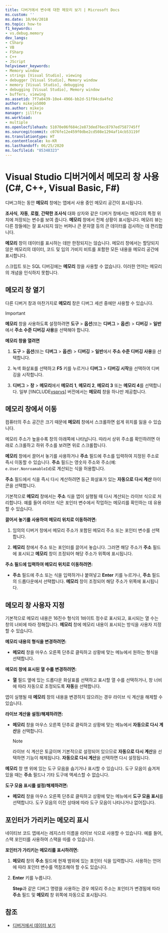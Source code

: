```yaml
---
title: 디버거에서 변수에 대한 메모리 보기 | Microsoft Docs
ms.custom: ''
ms.date: 10/04/2018
ms.topic: how-to
f1_keywords:
- vs.debug.memory
dev_langs:
- CSharp
- VB
- FSharp
- C++
- JScript
helpviewer_keywords:
- Memory window
- strings [Visual Studio], viewing
- debugger [Visual Studio], Memory window
- memory [Visual Studio], debugging
- debugging [Visual Studio], Memory window
- buffers, viewing
ms.assetid: 7f7a0439-10e4-4966-bb2d-51f04cda4fe2
author: mikejo5000
ms.author: mikejo
manager: jillfra
ms.workload:
- multiple
ms.openlocfilehash: 51070e06f684c2e873ded76ec8797ed7587745ff
ms.sourcegitcommit: c076fe12e459f0dbe2cd508e1294af14cb53119f
ms.translationtype: HT
ms.contentlocale: ko-KR
ms.lasthandoff: 06/25/2020
ms.locfileid: "85348323"
---
```

# <a name="use-the-memory-windows-in-the-visual-studio-debugger-c-c-visual-basic-f"></a>Visual Studio 디버거에서 메모리 창 사용(C#, C++, Visual Basic, F#)

디버그하는 동안 **메모리** 창에는 앱에서 사용 중인 메모리 공간이 표시됩니다.

**조사식**, **자동**, **로컬**, **간략한 조사식** 대화 상자와 같은 디버거 창에서는 메모리의 특정 위치에 저장되는 변수를 보여 줍니다. **메모리** 창에서 전체 상황이 표시됩니다. 메모리 뷰는 다른 창들에는 잘 표시되지 않는 버퍼나 큰 문자열 등의 큰 데이터를 검사하는 데 편리합니다.

**메모리** 창이 데이터를 표시하는 데만 한정되지는 않습니다. 메모리 창에서는 할당되지 않은 메모리의 데이터, 코드 및 임의 가비지 비트를 포함한 모든 내용을 메모리 공간에 표시합니다.

스크립트 또는 SQL 디버깅에는 **메모리** 창을 사용할 수 없습니다. 이러한 언어는 메모리의 개념을 인식하지 못합니다.

## <a name="open-a-memory-window"></a>메모리 창 열기

다른 디버거 창과 마찬가지로 **메모리** 창은 디버그 세션 중에만 사용할 수 있습니다.

>[!IMPORTANT]
>**메모리** 창을 사용하도록 설정하려면 **도구** > **옵션**(또는 **디버그** > **옵션**) > **디버깅** > **일반**에서 **주소 수준 디버깅 사용**을 선택해야 합니다.

**메모리 창을 열려면**

1. **도구** > **옵션**(또는 **디버그** > **옵션**) > **디버깅** > **일반**에서 **주소 수준 디버깅 사용**을 선택합니다.

1. 녹색 화살표를 선택하고 **F5** 키를 누르거나 **디버그** > **디버깅 시작**을 선택하여 디버깅을 시작합니다.

2. **디버그** > **창** > **메모리**에서 **메모리 1**, **메모리 2**, **메모리 3** 또는 **메모리 4**를 선택합니다. 일부 [!INCLUDE[vsprvs](../code-quality/includes/vsprvs_md.md)] 버전에서는 **메모리** 창을 하나만 제공합니다.

## <a name="move-around-in-the-memory-window"></a>메모리 창에서 이동

컴퓨터의 주소 공간은 크기 때문에 **메모리** 창에서 스크롤하면 쉽게 위치를 잃을 수 있습니다.

메모리 주소가 높을수록 창의 아래쪽에 나타납니다. 따라서 상위 주소를 확인하려면 아래로 스크롤하고 하위 주소를 보려면 위로 스크롤합니다.

**메모리** 창에서 끌어서 놓기를 사용하거나 **주소** 필드에 주소를 입력하여 지정된 주소로 즉시 이동할 수 있습니다. **주소** 필드는 영숫자 주소와 주소(예: `e.User.NonroamableId`)로 계산되는 식을 허용합니다.

**주소** 필드에서 식을 즉시 다시 계산하려면 둥근 화살표가 있는 **자동으로 다시 계산** 아이콘을 선택합니다.

기본적으로 **메모리** 창에서는 **주소** 식을 앱이 실행될 때 다시 계산되는 라이브 식으로 처리합니다. 예를 들어 라이브 식은 포인터 변수에서 작업하는 메모리를 확인하는 데 유용할 수 있습니다.

**끌어서 놓기를 사용하여 메모리 위치로 이동하려면:**

1. 임의의 디버거 창에서 메모리 주소가 포함된 메모리 주소 또는 포인터 변수를 선택합니다.

2. **메모리** 창에서 주소 또는 포인터를 끌어서 놓습니다. 그러면 해당 주소가 **주소** 필드에 표시되고 **메모리** 창이 조정되어 해당 주소가 위쪽에 표시됩니다.

**주소 필드에 입력하여 메모리 위치로 이동하려면:**

- **주소** 필드에 주소 또는 식을 입력하거나 붙여넣고 **Enter** 키를 누르거나, **주소** 필드의 드롭다운에서 선택합니다. **메모리** 창이 조정되어 해당 주소가 위쪽에 표시됩니다.

## <a name="customize-the-memory-window"></a>메모리 창 사용자 지정

기본적으로 메모리 내용은 16진수 형식의 1바이트 정수로 표시되고, 표시되는 열 수는 창의 너비에 따라 정해집니다. **메모리** 창에 메모리 내용이 표시되는 방식을 사용자 지정할 수 있습니다.

**메모리 내용의 형식을 변경하려면:**

- **메모리** 창을 마우스 오른쪽 단추로 클릭하고 상황에 맞는 메뉴에서 원하는 형식을 선택합니다.

**메모리 창에 표시된 열 수를 변경하려면:**

- **열** 필드 옆에 있는 드롭다운 화살표를 선택하고 표시할 열 수를 선택하거나, 창 너비에 따라 자동으로 조정되도록 **자동**을 선택합니다.

앱이 실행될 때 **메모리** 창의 내용을 변경하지 않으려는 경우 라이브 식 계산을 해제할 수 있습니다.

**라이브 계산을 설정/해제하려면:**

- **메모리** 창을 마우스 오른쪽 단추로 클릭하고 상황에 맞는 메뉴에서 **자동으로 다시 계산**을 선택합니다.

  >[!NOTE]
  >라이브 식 계산은 토글이며 기본적으로 설정되어 있으므로 **자동으로 다시 계산**을 선택하면 기능이 해제됩니다. **자동으로 다시 계산**을 선택하면 다시 설정됩니다.

**메모리** 창 맨 위에 있는 도구 모음을 숨기거나 표시할 수 있습니다. 도구 모음이 숨겨져 있을 때는 **주소** 필드나 기타 도구에 액세스할 수 없습니다.

**도구 모음 표시를 설정/해제하려면:**

- **메모리** 창을 마우스 오른쪽 단추로 클릭하고 상황에 맞는 메뉴에서 **도구 모음 표시**를 선택합니다. 도구 모음의 이전 상태에 따라 도구 모음이 나타나거나 없어집니다.

## <a name="follow-a-pointer-through-memory"></a>포인터가 가리키는 메모리 표시

네이티브 코드 앱에서는 레지스터 이름을 라이브 식으로 사용할 수 있습니다. 예를 들어, 스택 포인터를 사용하여 스택을 따를 수 있습니다.

**포인터가 가리키는 메모리를 표시하려면:**

1. **메모리** 창의 **주소** 필드에 현재 범위에 있는 포인터 식을 입력합니다. 사용하는 언어에 따라 포인터 변수를 역참조해야 할 수도 있습니다.

2. **Enter** 키를 누릅니다.

   **Step**과 같은 디버그 명령을 사용하는 경우 메모리 주소는 포인터가 변경됨에 따라 **주소** 필드 및 **메모리** 창 위쪽에 자동으로 표시됩니다.

## <a name="see-also"></a>참조
- [디버거에서 데이터 보기](../debugger/viewing-data-in-the-debugger.md)